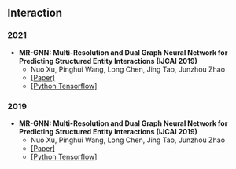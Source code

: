 ## Interaction


### 2021
- **MR-GNN: Multi-Resolution and Dual Graph Neural Network for Predicting Structured Entity Interactions (IJCAI 2019)**
  - Nuo Xu, Pinghui Wang, Long Chen, Jing Tao, Junzhou Zhao
  - [[Paper]](https://arxiv.org/abs/1905.09558?context=cs.LG)
  - [[Python Tensorflow]](https://github.com/prometheusXN/MR-GNN)

### 2019
- **MR-GNN: Multi-Resolution and Dual Graph Neural Network for Predicting Structured Entity Interactions (IJCAI 2019)**
  - Nuo Xu, Pinghui Wang, Long Chen, Jing Tao, Junzhou Zhao
  - [[Paper]](https://arxiv.org/abs/1905.09558?context=cs.LG)
  - [[Python Tensorflow]](https://github.com/prometheusXN/MR-GNN)
